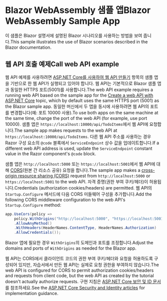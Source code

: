 # <a name="blazor-webassembly-sample-app"></a><span data-ttu-id="b19f9-101">Blazor WebAssembly 샘플 앱</span><span class="sxs-lookup"><span data-stu-id="b19f9-101">Blazor WebAssembly Sample App</span></span>

<span data-ttu-id="b19f9-102">이 샘플은 Blazor 설명서에 설명된 Blazor 시나리오를 사용하는 방법을 보여 줍니다.</span><span class="sxs-lookup"><span data-stu-id="b19f9-102">This sample illustrates the use of Blazor scenarios described in the Blazor documentation.</span></span>

## <a name="call-web-api-example"></a><span data-ttu-id="b19f9-103">웹 API 호출 예제</span><span class="sxs-lookup"><span data-stu-id="b19f9-103">Call web API example</span></span>

<span data-ttu-id="b19f9-104">웹 API 예제를 사용하려면 <a href="https://docs.microsoft.com/aspnet/core/tutorials/first-web-api">ASP.NET Core를 사용하여 웹 API 만들기</a> 항목의 샘플 앱을 기반으로 한 웹 API가 실행되고 있어야 합니다. 웹 API는 기본적으로 Blazor 샘플 앱과 동일한 HTTPS 포트(5001)를 사용합니다.</span><span class="sxs-lookup"><span data-stu-id="b19f9-104">The web API example requires a running web API based on the sample app for the <a href="https://docs.microsoft.com/aspnet/core/tutorials/first-web-api">Create a web API with ASP.NET Core</a> topic, which by default uses the same HTTPS port (5001) as the Blazor sample app.</span></span> <span data-ttu-id="b19f9-105">동일한 머신에서 두 앱을 동시에 사용하려면 웹 API의 포트를 변경합니다(예: 포트 10000 사용).</span><span class="sxs-lookup"><span data-stu-id="b19f9-105">To use both apps on the same machine at the same time, change the port of the web API (for example, use port 10000).</span></span> <span data-ttu-id="b19f9-106">샘플 앱은 `https://localhost:10000/api/TodoItems`에서 웹 API에 요청합니다.</span><span class="sxs-lookup"><span data-stu-id="b19f9-106">The sample app makes requests to the web API at `https://localhost:10000/api/TodoItems`.</span></span> <span data-ttu-id="b19f9-107">다른 웹 API 주소를 사용하는 경우 Razor 구성 요소의 `@code` 블록에서 `ServiceEndpoint` 상수 값을 업데이트합니다.</span><span class="sxs-lookup"><span data-stu-id="b19f9-107">If a different web API address is used, update the `ServiceEndpoint` constant value in the Razor component's `@code` block.</span></span></p>

<span data-ttu-id="b19f9-108">샘플 앱은 `http://localhost:5000` 또는 `https://localhost:5001`에서 웹 API에 대해 <a href="https://docs.microsoft.com/aspnet/core/security/cors">CORS</a>(원본 간 리소스 공유) 요청을 합니다.</span><span class="sxs-lookup"><span data-stu-id="b19f9-108">The sample app makes a <a href="https://docs.microsoft.com/aspnet/core/security/cors">cross-origin resource sharing (CORS)</a> request from `http://localhost:5000` or `https://localhost:5001` to the web API.</span></span> <span data-ttu-id="b19f9-109">자격 증명(권한 부여 쿠키/헤더)이 허용됩니다.</span><span class="sxs-lookup"><span data-stu-id="b19f9-109">Credentials (authorization cookies/headers) are permitted.</span></span> <span data-ttu-id="b19f9-110">웹 API의 `Startup.Configure` 메서드에 다음 CORS 미들웨어 구성을 추가합니다.</span><span class="sxs-lookup"><span data-stu-id="b19f9-110">Add the following CORS middleware configuration to the web API's `Startup.Configure` method:</span></span></p>

```csharp
app.UseCors(policy => 
    policy.WithOrigins("http://localhost:5000", "https://localhost:5001")
    .AllowAnyMethod()
    .WithHeaders(HeaderNames.ContentType, HeaderNames.Authorization)
    .AllowCredentials());
```

<span data-ttu-id="b19f9-111">Blazor 앱에 필요한 경우 `WithOrigins`의 도메인과 포트를 조정합니다.</span><span class="sxs-lookup"><span data-stu-id="b19f9-111">Adjust the domains and ports of `WithOrigins` as needed for the Blazor app.</span></span>

<span data-ttu-id="b19f9-112">웹 API는 CORS에서 클라이언트 코드의 권한 부여 쿠키/헤더와 요청을 허용하도록 구성되어 있지만, 자습서에서 만든 웹 API는 실제로 요청 권한을 부여하지 않습니다.</span><span class="sxs-lookup"><span data-stu-id="b19f9-112">The web API is configured for CORS to permit authorization cookies/headers and requests from client code, but the web API as created by the tutorial doesn't actually authorize requests.</span></span> <span data-ttu-id="b19f9-113">구현 지침은 <a href="https://docs.microsoft.com/aspnet/core/security/">ASP.NET Core 보안 및 ID 문서</a>를 참조하세요.</span><span class="sxs-lookup"><span data-stu-id="b19f9-113">See the <a href="https://docs.microsoft.com/aspnet/core/security/">ASP.NET Core Security and Identity articles</a> for implementation guidance.</span></span>
